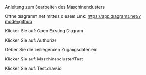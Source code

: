 Anleitung zum Bearbeiten des Maschinenclusters

Öffne diagramm.net mittels diesem Link: https://app.diagrams.net/?mode=github

Klicken Sie auf: Open Existing Diagram

Klicken Sie auf: Authorize

Geben Sie die beiliegenden Zugangsdaten ein

Klicken Sie auf: Maschinencluster/Test

Klicken Sie auf: Test.draw.io
